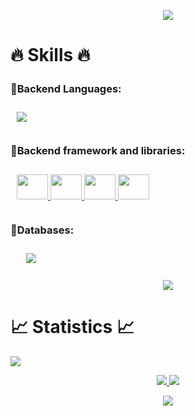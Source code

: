 
<p  align="center">
<img src="https://user-images.githubusercontent.com/73097560/115834477-dbab4500-a447-11eb-908a-139a6edaec5c.gif">
<br>

# 🔥 Skills 🔥

### 🔹Backend Languages:ㅤㅤㅤㅤㅤㅤㅤ

<p style="padding:10px;">
    <a href="https://www.java.com" target="_blank"> <img src="https://img.icons8.com/color/48/000000/java-coffee-cup-logo.png"/> </a>

</p>

### 🔹Backend framework and libraries:ㅤ
<p style="padding:10px;">
    <a href="https://spring.io/projects/spring-framework" target="_blank">
      <img src="https://spring.io/images/projects/spring-framework-640ad1b04f7efa89e0f0f7353e6b5e02.svg?v=2" height=40 width=50 />
    </a>
    <a href="https://spring.io/projects/spring-boot" target="_blank">
      <img src="https://spring.io/images/projects/spring-boot-7f2e24fb962501672cc91ccd285ed2ba.svg" height=40 width=50 />
    </a>
    <a href="https://spring.io/projects/spring-data" target="_blank">
      <img src="https://spring.io/images/projects/spring-data-79cc203ed8c54191215a60f9e5dc638f.svg" height=40 width=50 />
    </a>
    <a href="https://spring.io/projects/spring-security" target="_blank">
      <img src="https://spring.io/images/projects/spring-security-b712a4cdb778e72eb28b8c55ec39dbd1.svg" height=40 width=50 />
    </a>
</p>

### 🔹Databases:ㅤㅤㅤㅤㅤㅤㅤㅤㅤㅤㅤㅤㅤ
<p style="padding:10px;">
    <a style="padding:15px;" href="https://www.mysql.com/" target="_blank"> <img src="https://img.icons8.com/fluent/50/000000/mysql-logo.png"/> </a>
</p>

<p  align="center">
<img src="https://user-images.githubusercontent.com/73097560/115834477-dbab4500-a447-11eb-908a-139a6edaec5c.gif">
<br>

# 📈 Statistics 📈
![](https://komarev.com/ghpvc/?username=dimov05&color=447ff7&label=Visitor+count)

<p align="center">
  <a href="https://github.com/dimov05">
    <img src="https://github-readme-stats.vercel.app/api?username=dimov05&show_icons=true&theme=github_dark&hide_border=true" />
    <img src="https://github-readme-streak-stats.herokuapp.com/?user=dimov05&theme=github-dark-blue&hide_border=true" />

[//]: # (    <img src="https://activity-graph.herokuapp.com/graph?username=dimov05&theme=react-dark" />)
</a>
</p>


<p  align="center">
<img src="https://user-images.githubusercontent.com/73097560/115834477-dbab4500-a447-11eb-908a-139a6edaec5c.gif">
<br>

</div>
